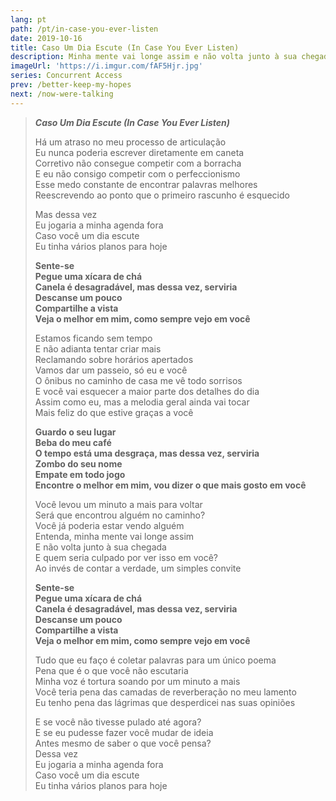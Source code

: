 ```yaml
---
lang: pt
path: /pt/in-case-you-ever-listen
date: 2019-10-16
title: Caso Um Dia Escute (In Case You Ever Listen)
description: Minha mente vai longe assim e não volta junto à sua chegada.
imageUrl: 'https://i.imgur.com/fAF5Hjr.jpg'
series: Concurrent Access
prev: /better-keep-my-hopes
next: /now-were-talking
---
```


> **_Caso Um Dia Escute (In Case You Ever Listen)_**
>
> Há um atraso no meu processo de articulação \
> Eu nunca poderia escrever diretamente em caneta \
> Corretivo não consegue competir com a borracha \
> E eu não consigo competir com o perfeccionismo \
> Esse medo constante de encontrar palavras melhores \
> Reescrevendo ao ponto que o primeiro rascunho é esquecido
>
> Mas dessa vez \
> Eu jogaria a minha agenda fora \
> Caso você um dia escute \
> Eu tinha vários planos para hoje
>
> **Sente-se \
> Pegue uma xícara de chá \
> Canela é desagradável, mas dessa vez, serviria \
> Descanse um pouco \
> Compartilhe a vista \
> Veja o melhor em mim, como sempre vejo em você**
>
> Estamos ficando sem tempo \
> E não adianta tentar criar mais \
> Reclamando sobre horários apertados \
> Vamos dar um passeio, só eu e você \
> O ônibus no caminho de casa me vê todo sorrisos \
> E você vai esquecer a maior parte dos detalhes do dia \
> Assim como eu, mas a melodia geral ainda vai tocar \
> Mais feliz do que estive graças a você
>
> **Guardo o seu lugar \
> Beba do meu café \
> O tempo está uma desgraça, mas dessa vez, serviria \
> Zombo do seu nome \
> Empate em todo jogo \
> Encontre o melhor em mim, vou dizer o que mais gosto em você**
>
> Você levou um minuto a mais para voltar \
> Será que encontrou alguém no caminho? \
> Você já poderia estar vendo alguém \
> Entenda, minha mente vai longe assim \
> E não volta junto à sua chegada \
> E quem seria culpado por ver isso em você? \
> Ao invés de contar a verdade, um simples convite
>
> **Sente-se \
> Pegue uma xícara de chá \
> Canela é desagradável, mas dessa vez, serviria \
> Descanse um pouco \
> Compartilhe a vista \
> Veja o melhor em mim, como sempre vejo em você**
>
> Tudo que eu faço é coletar palavras para um único poema \
> Pena que é o que você não escutaria \
> Minha voz é tortura soando por um minuto a mais \
> Você teria pena das camadas de reverberação no meu lamento \
> Eu tenho pena das lágrimas que desperdicei nas suas opiniões
>
> E se você não tivesse pulado até agora? \
> E se eu pudesse fazer você mudar de ideia \
> Antes mesmo de saber o que você pensa? \
> Dessa vez \
> Eu jogaria a minha agenda fora \
> Caso você um dia escute \
> Eu tinha vários planos para hoje
